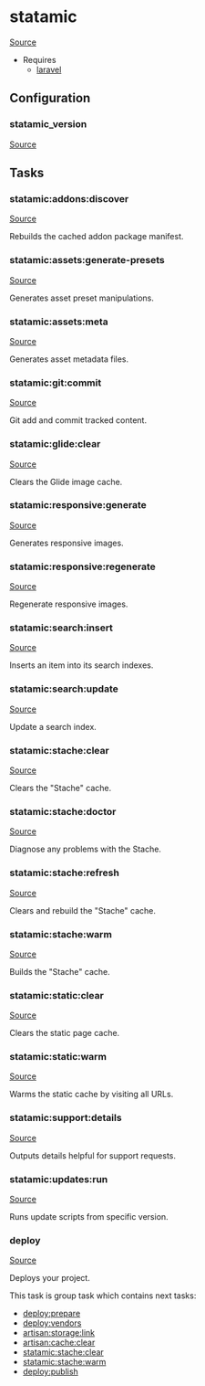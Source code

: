 <!-- DO NOT EDIT THIS FILE! -->
<!-- Instead edit recipe/statamic.php -->
<!-- Then run bin/docgen -->

# statamic

[Source](/recipe/statamic.php)

* Requires
  * [laravel](/docs/recipe/laravel.md)

## Configuration
### statamic_version
[Source](https://github.com/deployphp/deployer/blob/master/recipe/statamic.php#L15)






## Tasks

### statamic:addons:discover
[Source](https://github.com/deployphp/deployer/blob/master/recipe/statamic.php#L26)

Rebuilds the cached addon package manifest.




### statamic:assets:generate-presets
[Source](https://github.com/deployphp/deployer/blob/master/recipe/statamic.php#L33)

Generates asset preset manipulations.




### statamic:assets:meta
[Source](https://github.com/deployphp/deployer/blob/master/recipe/statamic.php#L36)

Generates asset metadata files.




### statamic:git:commit
[Source](https://github.com/deployphp/deployer/blob/master/recipe/statamic.php#L43)

Git add and commit tracked content.




### statamic:glide:clear
[Source](https://github.com/deployphp/deployer/blob/master/recipe/statamic.php#L50)

Clears the Glide image cache.




### statamic:responsive:generate
[Source](https://github.com/deployphp/deployer/blob/master/recipe/statamic.php#L57)

Generates responsive images.




### statamic:responsive:regenerate
[Source](https://github.com/deployphp/deployer/blob/master/recipe/statamic.php#L60)

Regenerate responsive images.




### statamic:search:insert
[Source](https://github.com/deployphp/deployer/blob/master/recipe/statamic.php#L67)

Inserts an item into its search indexes.




### statamic:search:update
[Source](https://github.com/deployphp/deployer/blob/master/recipe/statamic.php#L70)

Update a search index.




### statamic:stache:clear
[Source](https://github.com/deployphp/deployer/blob/master/recipe/statamic.php#L77)

Clears the "Stache" cache.




### statamic:stache:doctor
[Source](https://github.com/deployphp/deployer/blob/master/recipe/statamic.php#L80)

Diagnose any problems with the Stache.




### statamic:stache:refresh
[Source](https://github.com/deployphp/deployer/blob/master/recipe/statamic.php#L83)

Clears and rebuild the "Stache" cache.




### statamic:stache:warm
[Source](https://github.com/deployphp/deployer/blob/master/recipe/statamic.php#L86)

Builds the "Stache" cache.




### statamic:static:clear
[Source](https://github.com/deployphp/deployer/blob/master/recipe/statamic.php#L93)

Clears the static page cache.




### statamic:static:warm
[Source](https://github.com/deployphp/deployer/blob/master/recipe/statamic.php#L96)

Warms the static cache by visiting all URLs.




### statamic:support:details
[Source](https://github.com/deployphp/deployer/blob/master/recipe/statamic.php#L103)

Outputs details helpful for support requests.




### statamic:updates:run
[Source](https://github.com/deployphp/deployer/blob/master/recipe/statamic.php#L110)

Runs update scripts from specific version.




### deploy
[Source](https://github.com/deployphp/deployer/blob/master/recipe/statamic.php#L118)

Deploys your project.




This task is group task which contains next tasks:
* [deploy:prepare](/docs/recipe/common.md#deployprepare)
* [deploy:vendors](/docs/recipe/deploy/vendors.md#deployvendors)
* [artisan:storage:link](/docs/recipe/laravel.md#artisanstoragelink)
* [artisan:cache:clear](/docs/recipe/laravel.md#artisancacheclear)
* [statamic:stache:clear](/docs/recipe/statamic.md#statamicstacheclear)
* [statamic:stache:warm](/docs/recipe/statamic.md#statamicstachewarm)
* [deploy:publish](/docs/recipe/common.md#deploypublish)


